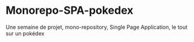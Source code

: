 # Monorepo-SPA-pokedex
Une semaine de projet, mono-repository, Single Page Application, le tout sur un pokédex
